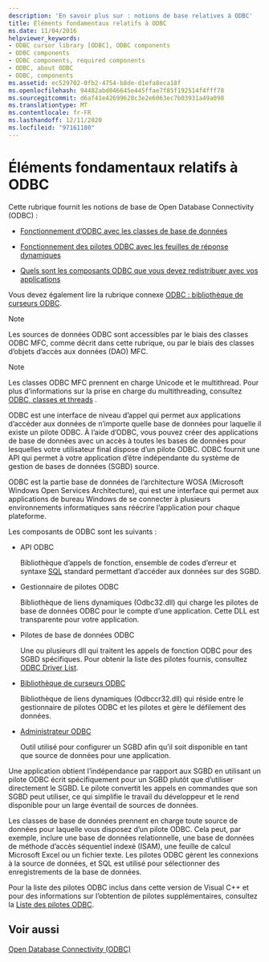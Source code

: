 ```yaml
---
description: 'En savoir plus sur : notions de base relatives à ODBC'
title: Éléments fondamentaux relatifs à ODBC
ms.date: 11/04/2016
helpviewer_keywords:
- ODBC cursor library [ODBC], ODBC components
- ODBC components
- ODBC components, required components
- ODBC, about ODBC
- ODBC, components
ms.assetid: ec529702-0fb2-4754-b8de-d1efa8eca18f
ms.openlocfilehash: 94482abd046645e445ffae7f85f192514f4fff78
ms.sourcegitcommit: d6af41e42699628c3e2e6063ec7b03931a49a098
ms.translationtype: MT
ms.contentlocale: fr-FR
ms.lasthandoff: 12/11/2020
ms.locfileid: "97161180"
---
```

# <a name="odbc-basics"></a>Éléments fondamentaux relatifs à ODBC

Cette rubrique fournit les notions de base de Open Database Connectivity (ODBC) :

- [Fonctionnement d’ODBC avec les classes de base de données](../../data/odbc/odbc-and-the-database-classes.md)

- [Fonctionnement des pilotes ODBC avec les feuilles de réponse dynamiques](../../data/odbc/odbc-driver-requirements-for-dynasets.md)

- [Quels sont les composants ODBC que vous devez redistribuer avec vos applications](../../data/odbc/redistributing-odbc-components-to-your-customers.md)

Vous devez également lire la rubrique connexe [ODBC : bibliothèque de curseurs ODBC](../../data/odbc/odbc-the-odbc-cursor-library.md).

> [!NOTE]
> Les sources de données ODBC sont accessibles par le biais des classes ODBC MFC, comme décrit dans cette rubrique, ou par le biais des classes d’objets d’accès aux données (DAO) MFC.

> [!NOTE]
> Les classes ODBC MFC prennent en charge Unicode et le multithread. Pour plus d’informations sur la prise en charge du multithreading, consultez [ODBC, classes et threads](../../data/odbc/odbc-classes-and-threads.md) .

ODBC est une interface de niveau d’appel qui permet aux applications d’accéder aux données de n’importe quelle base de données pour laquelle il existe un pilote ODBC. À l’aide d’ODBC, vous pouvez créer des applications de base de données avec un accès à toutes les bases de données pour lesquelles votre utilisateur final dispose d’un pilote ODBC. ODBC fournit une API qui permet à votre application d’être indépendante du système de gestion de bases de données (SGBD) source.

ODBC est la partie base de données de l’architecture WOSA (Microsoft Windows Open Services Architecture), qui est une interface qui permet aux applications de bureau Windows de se connecter à plusieurs environnements informatiques sans réécrire l’application pour chaque plateforme.

Les composants de ODBC sont les suivants :

- API ODBC

   Bibliothèque d’appels de fonction, ensemble de codes d’erreur et syntaxe [SQL](../../data/odbc/sql.md) standard permettant d’accéder aux données sur des SGBD.

- Gestionnaire de pilotes ODBC

   Bibliothèque de liens dynamiques (Odbc32.dll) qui charge les pilotes de base de données ODBC pour le compte d’une application. Cette DLL est transparente pour votre application.

- Pilotes de base de données ODBC

   Une ou plusieurs dll qui traitent les appels de fonction ODBC pour des SGBD spécifiques. Pour obtenir la liste des pilotes fournis, consultez [ODBC Driver List](../../data/odbc/odbc-driver-list.md).

- [Bibliothèque de curseurs ODBC](../../data/odbc/odbc-the-odbc-cursor-library.md)

   Bibliothèque de liens dynamiques (Odbccr32.dll) qui réside entre le gestionnaire de pilotes ODBC et les pilotes et gère le défilement des données.

- [Administrateur ODBC](../../data/odbc/odbc-administrator.md)

   Outil utilisé pour configurer un SGBD afin qu’il soit disponible en tant que source de données pour une application.

Une application obtient l’indépendance par rapport aux SGBD en utilisant un pilote ODBC écrit spécifiquement pour un SGBD plutôt que d’utiliser directement le SGBD. Le pilote convertit les appels en commandes que son SGBD peut utiliser, ce qui simplifie le travail du développeur et le rend disponible pour un large éventail de sources de données.

Les classes de base de données prennent en charge toute source de données pour laquelle vous disposez d’un pilote ODBC. Cela peut, par exemple, inclure une base de données relationnelle, une base de données de méthode d’accès séquentiel indexé (ISAM), une feuille de calcul Microsoft Excel ou un fichier texte. Les pilotes ODBC gèrent les connexions à la source de données, et SQL est utilisé pour sélectionner des enregistrements de la base de données.

Pour la liste des pilotes ODBC inclus dans cette version de Visual C++ et pour des informations sur l’obtention de pilotes supplémentaires, consultez la [Liste des pilotes ODBC](../../data/odbc/odbc-driver-list.md).

## <a name="see-also"></a>Voir aussi

[Open Database Connectivity (ODBC)](../../data/odbc/open-database-connectivity-odbc.md)
